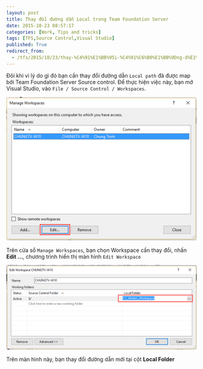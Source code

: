 ```yaml
---
layout: post
title: Thay đổi đường dẫn Local trong Team Foundation Server
date: 2015-10-23 08:57:17
categories: [Work, Tips and tricks]
tags: [TFS,Source Control,Visual Studio]
published: True
redirect_from:
  - /tfs/2015/10/23/thay-%C4%91%E1%BB%95i-%C4%91%C6%B0%E1%BB%9Dng-d%E1%BA%ABn-local-trong-team-foundation-server.html
---
```


Đôi khi vì lý do gì đó bạn cần thay đổi đường dẫn `Local path` đã được map bởi Team Foundation Server Source control. Để thực hiện việc này, bạn mở Visual Studio, vào `File / Source Control / Workspaces`. 

![](/images/2015/10/tfs_manage_workspaces.png)

Trên cửa sổ `Manage Workspaces`, bạn chọn Workspace cần thay đổi, nhấn **Edit ...**, chương trình hiển thị màn hình `Edit Workspace`

![](/images/2015/10/tfs_edit_workspace.png)

Trên màn hình này, bạn thay đổi đường dẫn mới tại cột **Local Folder**


